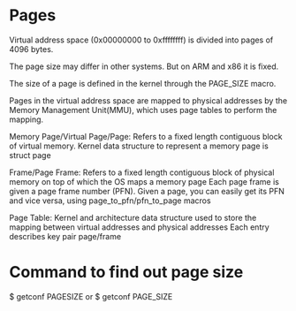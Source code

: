 Pages
===========

Virtual address space (0x00000000 to 0xffffffff) is divided into pages of 4096 bytes.

The page size may differ in other systems. But on ARM and x86 it is fixed.

The size of a page is defined in the kernel through the PAGE_SIZE macro.

Pages in the virtual address space are mapped to physical addresses by the Memory Management Unit(MMU), which uses page tables to perform the mapping.

Memory Page/Virtual Page/Page: 
	Refers to a fixed length contiguous block of virtual memory. 
	Kernel data structure to represent a memory page is struct page

Frame/Page Frame:
	Refers to a fixed length contiguous block of physical memory on top of which the OS maps a memory page
	Each page frame is given a page frame number (PFN).
	Given a page, you can easily get its PFN and vice versa, using page_to_pfn/pfn_to_page macros

Page Table:
	Kernel and architecture data structure used to store the mapping between virtual addresses and physical addresses
	Each entry describes key pair page/frame


Command to find out page size
===============================

$ getconf PAGESIZE
or
$ getconf PAGE_SIZE



				
